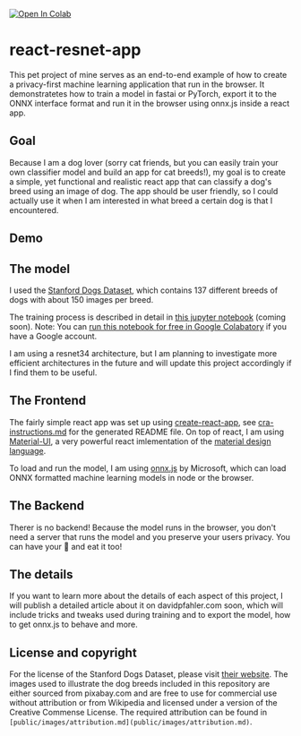 [![Open In Colab](https://colab.research.google.com/assets/colab-badge.svg)](https://colab.research.google.com/github/davidpfahler/react-resnet-app/blob/master/train_dog_classifier_with_fastai_to_ONNX.ipynb)

# react-resnet-app

This pet project of mine serves as an end-to-end example of how to create a privacy-first machine learning application that run in the browser. It demonstratetes how to train a model in fastai or PyTorch, export it to the ONNX interface format and run it in the browser using onnx.js inside a react app.

## Goal

Because I am a dog lover (sorry cat friends, but you can easily train your own classifier model and build an app for cat breeds!), my goal is to create a simple, yet functional and realistic react app that can classify a dog's breed using an image of dog. The app should be user friendly, so I could actually use it when I am interested in what breed a certain dog is that I encountered.

## Demo

## The model

I used the [Stanford Dogs Dataset](http://vision.stanford.edu/aditya86/ImageNetDogs/), which contains 137 different breeds of dogs with about 150 images per breed.

The training process is described in detail in [this jupyter notebook](train_dog_classifier_with_fastai_to_ONNX.ipynb) (coming soon). Note: You can [run this notebook for free in Google Colabatory](https://colab.research.google.com/github/davidpfahler/react-resnet-app/blob/master/train_dog_classifier_with_fastai_to_ONNX.ipynb) if you have a Google account.

I am using a resnet34 architecture, but I am planning to investigate more efficient architectures in the future and will update this project accordingly if I find them to be useful.

## The Frontend

The fairly simple react app was set up using [create-react-app](https://github.com/facebook/create-react-app), see [cra-instructions.md](cra-instructions.md) for the generated README file. On top of react, I am using [Material-UI](https://material-ui.com), a very powerful react imlementation of the [material design language](https://material.io/).

To load and run the model, I am using [onnx.js](https://github.com/microsoft/onnxjs) by Microsoft, which can load ONNX formatted machine learning models in node or the browser.

## The Backend

Therer is no backend! Because the model runs in the browser, you don't need a server that runs the model and you preserve your users privacy. You can have your 🎂 and eat it too!

## The details

If you want to learn more about the details of each aspect of this project, I will publish a detailed article about it on davidpfahler.com soon, which will include tricks and tweaks used during training and to export the model, how to get onnx.js to behave and more.

## License and copyright

For the license of the Stanford Dogs Dataset, please visit [their website](http://vision.stanford.edu/aditya86/ImageNetDogs/). The images used to illustrate the dog breeds included in this repository are either sourced from pixabay.com and are free to use for commercial use without attribution or from Wikipedia and licensed under a version of the Creative Commense License. The required attribution can be found in `[public/images/attribution.md](public/images/attribution.md)`.